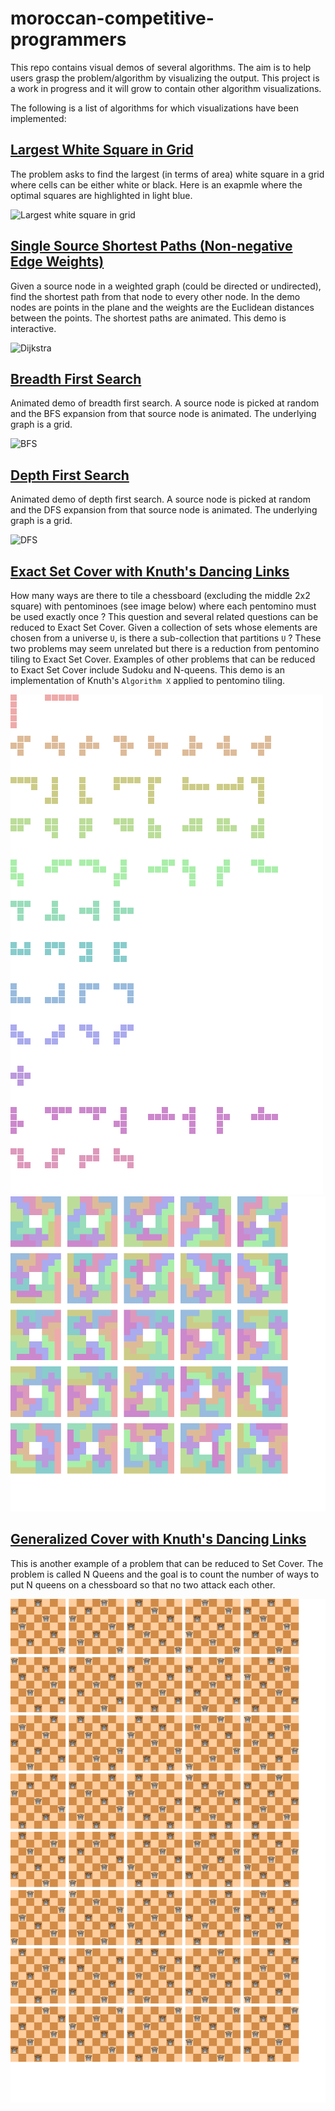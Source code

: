 # moroccan-competitive-programmers
This repo contains visual demos of several algorithms. The aim is to help users grasp the problem/algorithm by visualizing the output. This project is a work in progress and it will grow to contain other algorithm visualizations.

The following is a list of algorithms for which visualizations have been implemented:

## [Largest White Square in Grid](https://saadtaame.github.io/moroccan-competitive-programmers/LargestSquareInGrid/LargestSquare.html)

The problem asks to find the largest (in terms of area) white square in a grid where cells can be either white or black. Here is an exapmle where the optimal squares are highlighted in light blue.

![Largest white square in grid](./Images/LargestSquare.png "Largest white square in grid")

## [Single Source Shortest Paths (Non-negative Edge Weights)](https://saadtaame.github.io/moroccan-competitive-programmers/Dijkstra/Dijkstra.html)

Given a source node in a weighted graph (could be directed or undirected), find the shortest path from that node to every other node. In the demo nodes are points in the plane and the weights are the Euclidean distances between the points. The shortest paths are animated. This demo is interactive.

![Dijkstra](./Images/Dijkstra.png "Dijkstra")

## [Breadth First Search](https://saadtaame.github.io/moroccan-competitive-programmers/BFS/BFS.html)

Animated demo of breadth first search. A source node is  picked at random and the BFS expansion from that source node is animated. The underlying graph is a grid.

![BFS](./Images/BFS.png "BFS")

## [Depth First Search](https://saadtaame.github.io/moroccan-competitive-programmers/DFS/DFS.html)

Animated demo of depth first search. A source node is  picked at random and the DFS expansion from that source node is animated. The underlying graph is a grid.

![DFS](./Images/DFS.png "DFS")

## [Exact Set Cover with Knuth's Dancing Links](https://saadtaame.github.io/moroccan-competitive-programmers/ExactSetCover/DLX.html)

How many ways are there to tile a chessboard (excluding the middle 2x2 square) with pentominoes (see image below) where each pentomino must be used exactly once ? This question and several related questions can be reduced to Exact Set Cover. Given a collection of sets whose elements are chosen from a universe `U`, is there a sub-collection that partitions `U` ? These two problems may seem unrelated but there is a reduction from pentomino tiling to Exact Set Cover. Examples of other problems that can be reduced to Exact Set Cover include Sudoku and N-queens. This demo is an implementation of Knuth's `Algorithm X` applied to pentomino tiling.

![Pentominoes](./Images/Pentominoes.png "Pentominoes") ![DLX](./Images/DLX.png "DLX")

## [Generalized Cover with Knuth's Dancing Links](https://saadtaame.github.io/moroccan-competitive-programmers/NQueens/NQueens.html)

This is another example of a problem that can be reduced to Set Cover. The problem is called N Queens and the goal is to count the number of ways to put N queens on a chessboard so that no two attack each other.

![NQueens](./Images/NQueens.png "NQueens")

